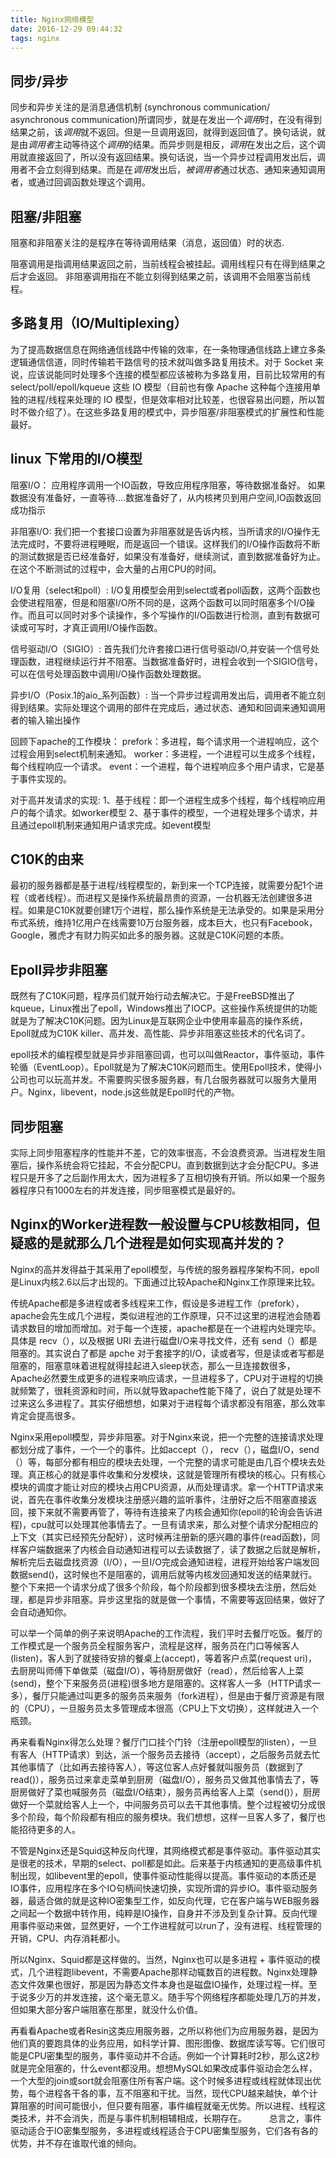```yaml
---
title: Nginx网络模型
date: 2016-12-29 09:44:32
tags: nginx
---
```



## 同步/异步

同步和异步关注的是消息通信机制 (synchronous communication/ asynchronous communication)所谓同步，就是在发出一个*调用*时，在没有得到结果之前，该*调用*就不返回。但是一旦调用返回，就得到返回值了。换句话说，就是由*调用者*主动等待这个*调用*的结果。而异步则是相反，*调用*在发出之后，这个调用就直接返回了，所以没有返回结果。换句话说，当一个异步过程调用发出后，调用者不会立刻得到结果。而是在*调用*发出后，*被调用者*通过状态、通知来通知调用者，或通过回调函数处理这个调用。

## 阻塞/非阻塞

阻塞和非阻塞关注的是程序在等待调用结果（消息，返回值）时的状态.

阻塞调用是指调用结果返回之前，当前线程会被挂起。调用线程只有在得到结果之后才会返回。
非阻塞调用指在不能立刻得到结果之前，该调用不会阻塞当前线程。

## 多路复用（IO/Multiplexing）

为了提高数据信息在网络通信线路中传输的效率，在一条物理通信线路上建立多条逻辑通信信道，同时传输若干路信号的技术就叫做多路复用技术。对于 Socket 来说，应该说能同时处理多个连接的模型都应该被称为多路复用，目前比较常用的有 select/poll/epoll/kqueue 这些 IO 模型（目前也有像 Apache 这种每个连接用单独的进程/线程来处理的 IO 模型，但是效率相对比较差，也很容易出问题，所以暂时不做介绍了）。在这些多路复用的模式中，异步阻塞/非阻塞模式的扩展性和性能最好。

## linux 下常用的I/O模型

阻塞I/O：
应用程序调用一个IO函数，导致应用程序阻塞，等待数据准备好。 如果数据没有准备好，一直等待….数据准备好了，从内核拷贝到用户空间,IO函数返回成功指示

非阻塞I/O:
我们把一个套接口设置为非阻塞就是告诉内核，当所请求的I/O操作无法完成时，不要将进程睡眠，而是返回一个错误。这样我们的I/O操作函数将不断的测试数据是否已经准备好，如果没有准备好，继续测试，直到数据准备好为止。在这个不断测试的过程中，会大量的占用CPU的时间。

I/O复用（select和poll）:
I/O复用模型会用到select或者poll函数，这两个函数也会使进程阻塞，但是和阻塞I/O所不同的是，这两个函数可以同时阻塞多个I/O操作。而且可以同时对多个读操作，多个写操作的I/O函数进行检测，直到有数据可读或可写时，才真正调用I/O操作函数。

信号驱动I/O（SIGIO）:
首先我们允许套接口进行信号驱动I/O,并安装一个信号处理函数，进程继续运行并不阻塞。当数据准备好时，进程会收到一个SIGIO信号，可以在信号处理函数中调用I/O操作函数处理数据。

异步I/O（Posix.1的aio_系列函数）:
当一个异步过程调用发出后，调用者不能立刻得到结果。实际处理这个调用的部件在完成后，通过状态、通知和回调来通知调用者的输入输出操作

回顾下apache的工作模块：
prefork：多进程，每个请求用一个进程响应，这个过程会用到select机制来通知。
worker：多进程，一个进程可以生成多个线程，每个线程响应一个请求。
event：一个进程，每个进程响应多个用户请求，它是基于事件实现的。

对于高并发请求的实现:
1、基于线程：即一个进程生成多个线程，每个线程响应用户的每个请求。如worker模型
2、基于事件的模型，一个进程处理多个请求，并且通过epoll机制来通知用户请求完成。如event模型


## C10K的由来

最初的服务器都是基于进程/线程模型的，新到来一个TCP连接，就需要分配1个进程（或者线程）。而进程又是操作系统最昂贵的资源，一台机器无法创建很多进程。如果是C10K就要创建1万个进程，那么操作系统是无法承受的。如果是采用分布式系统，维持1亿用户在线需要10万台服务器，成本巨大，也只有Facebook，Google，雅虎才有财力购买如此多的服务器。这就是C10K问题的本质。

## Epoll异步非阻塞

既然有了C10K问题，程序员们就开始行动去解决它。于是FreeBSD推出了kqueue，Linux推出了epoll，Windows推出了IOCP。这些操作系统提供的功能就是为了解决C10K问题。因为Linux是互联网企业中使用率最高的操作系统，Epoll就成为C10K killer、高并发、高性能、异步非阻塞这些技术的代名词了。

epoll技术的编程模型就是异步非阻塞回调，也可以叫做Reactor，事件驱动，事件轮循（EventLoop）。Epoll就是为了解决C10K问题而生。使用Epoll技术，使得小公司也可以玩高并发。不需要购买很多服务器，有几台服务器就可以服务大量用户。Nginx，libevent，node.js这些就是Epoll时代的产物。


## 同步阻塞

实际上同步阻塞程序的性能并不差，它的效率很高，不会浪费资源。当进程发生阻塞后，操作系统会将它挂起，不会分配CPU。直到数据到达才会分配CPU。多进程只是开多了之后副作用太大，因为进程多了互相切换有开销。所以如果一个服务器程序只有1000左右的并发连接，同步阻塞模式是最好的。



## Nginx的Worker进程数一般设置与CPU核数相同，但疑惑的是就那么几个进程是如何实现高并发的？

Nginx的高并发得益于其采用了epoll模型，与传统的服务器程序架构不同，epoll是Linux内核2.6以后才出现的。下面通过比较Apache和Nginx工作原理来比较。
 
传统Apache都是多进程或者多线程来工作，假设是多进程工作（prefork），apache会先生成几个进程，类似进程池的工作原理，只不过这里的进程池会随着请求数目的增加而增加。对于每一个连接，apache都是在一个进程内处理完毕。具体是 recv（），以及根据 URI 去进行磁盘I/O来寻找文件，还有 send（）都是阻塞的。其实说白了都是 apche 对于套接字的I/O，读或者写，但是读或者写都是阻塞的，阻塞意味着进程就得挂起进入sleep状态，那么一旦连接数很多，Apache必然要生成更多的进程来响应请求，一旦进程多了，CPU对于进程的切换就频繁了，很耗资源和时间，所以就导致apache性能下降了，说白了就是处理不过来这么多进程了。其实仔细想想，如果对于进程每个请求都没有阻塞，那么效率肯定会提高很多。

Nginx采用epoll模型，异步非阻塞。对于Nginx来说，把一个完整的连接请求处理都划分成了事件，一个一个的事件。比如accept（）， recv（），磁盘I/O，send（）等，每部分都有相应的模块去处理，一个完整的请求可能是由几百个模块去处理。真正核心的就是事件收集和分发模块，这就是管理所有模块的核心。只有核心模块的调度才能让对应的模块占用CPU资源，从而处理请求。拿一个HTTP请求来说，首先在事件收集分发模块注册感兴趣的监听事件，注册好之后不阻塞直接返回，接下来就不需要再管了，等待有连接来了内核会通知你(epoll的轮询会告诉进程)，cpu就可以处理其他事情去了。一旦有请求来，那么对整个请求分配相应的上下文（其实已经预先分配好），这时候再注册新的感兴趣的事件(read函数)，同样客户端数据来了内核会自动通知进程可以去读数据了，读了数据之后就是解析，解析完后去磁盘找资源（I/O），一旦I/O完成会通知进程，进程开始给客户端发回数据send()，这时候也不是阻塞的，调用后就等内核发回通知发送的结果就行。整个下来把一个请求分成了很多个阶段，每个阶段都到很多模块去注册，然后处理，都是异步非阻塞。异步这里指的就是做一个事情，不需要等返回结果，做好了会自动通知你。

可以举一个简单的例子来说明Apache的工作流程，我们平时去餐厅吃饭。餐厅的工作模式是一个服务员全程服务客户，流程是这样，服务员在门口等候客人(listen)，客人到了就接待安排的餐桌上(accept)，等着客户点菜(request uri)，去厨房叫师傅下单做菜（磁盘I/O），等待厨房做好（read），然后给客人上菜(send)，整个下来服务员(进程)很多地方是阻塞的。这样客人一多（HTTP请求一多），餐厅只能通过叫更多的服务员来服务（fork进程），但是由于餐厅资源是有限的（CPU），一旦服务员太多管理成本很高（CPU上下文切换），这样就进入一个瓶颈。

再来看看Nginx得怎么处理？餐厅门口挂个门铃（注册epoll模型的listen），一旦有客人（HTTP请求）到达，派一个服务员去接待（accept），之后服务员就去忙其他事情了（比如再去接待客人），等这位客人点好餐就叫服务员（数据到了read()），服务员过来拿走菜单到厨房（磁盘I/O），服务员又做其他事情去了，等厨房做好了菜也喊服务员（磁盘I/O结束），服务员再给客人上菜（send()），厨房做好一个菜就给客人上一个，中间服务员可以去干其他事情。整个过程被切分成很多个阶段，每个阶段都有相应的服务模块。我们想想，这样一旦客人多了，餐厅也能招待更多的人。

不管是Nginx还是Squid这种反向代理，其网络模式都是事件驱动。事件驱动其实是很老的技术，早期的select、poll都是如此。后来基于内核通知的更高级事件机制出现，如libevent里的epoll，使事件驱动性能得以提高。事件驱动的本质还是IO事件，应用程序在多个IO句柄间快速切换，实现所谓的异步IO。事件驱动服务器，最适合做的就是这种IO密集型工作，如反向代理，它在客户端与WEB服务器之间起一个数据中转作用，纯粹是IO操作，自身并不涉及到复杂计算。反向代理用事件驱动来做，显然更好，一个工作进程就可以run了，没有进程、线程管理的开销，CPU、内存消耗都小。

所以Nginx、Squid都是这样做的。当然，Nginx也可以是多进程 + 事件驱动的模式，几个进程跑libevent，不需要Apache那样动辄数百的进程数。Nginx处理静态文件效果也很好，那是因为静态文件本身也是磁盘IO操作，处理过程一样。至于说多少万的并发连接，这个毫无意义。随手写个网络程序都能处理几万的并发，但如果大部分客户端阻塞在那里，就没什么价值。

再看看Apache或者Resin这类应用服务器，之所以称他们为应用服务器，是因为他们真的要跑具体的业务应用，如科学计算、图形图像、数据库读写等。它们很可能是CPU密集型的服务，事件驱动并不合适。例如一个计算耗时2秒，那么这2秒就是完全阻塞的，什么event都没用。想想MySQL如果改成事件驱动会怎么样，一个大型的join或sort就会阻塞住所有客户端。这个时候多进程或线程就体现出优势，每个进程各干各的事，互不阻塞和干扰。当然，现代CPU越来越快，单个计算阻塞的时间可能很小，但只要有阻塞，事件编程就毫无优势。所以进程、线程这类技术，并不会消失，而是与事件机制相辅相成，长期存在。
　　
总言之，事件驱动适合于IO密集型服务，多进程或线程适合于CPU密集型服务，它们各有各的优势，并不存在谁取代谁的倾向。

 



